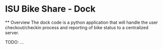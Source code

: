 ISU Bike Share - Dock
===

** Overview
The dock code is a python application that will handle the user checkout/checkin process and
reporting of bike status to a centralized server.

TODO:
...
